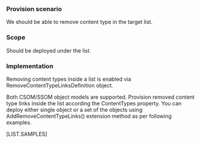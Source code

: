 

### Provision scenario
We should be able to remove content type in the target list.

### Scope
Should be deployed under the list.

### Implementation
Removing content types inside a list is enabled via RemoveContentTypeLinksDefinition object.

Both CSOM/SSOM object models are supported. 
Provision removed content type links inside the list according the ContentTypes property. 
You can deploy either single object or a set of the objects using AddRemoveContentTypeLinks() extension method as per following examples.

[LIST.SAMPLES]